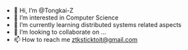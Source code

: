 - 👋 Hi, I’m @Tongkai-Z
- 👀 I’m interested in Computer Science
- 🌱 I’m currently learning distributed systems related aspects
- 💞️ I’m looking to collaborate on ...
- 📫 How to reach me ztksticktoit@gmail.com

<!---
Tongkai-Z/Tongkai-Z is a ✨ special ✨ repository because its `README.md` (this file) appears on your GitHub profile.
You can click the Preview link to take a look at your changes.
--->
